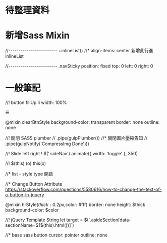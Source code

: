 # 待整理資料

# 新增Sass Mixin

//------------------------
+inlineList()
//* align-items: center 
新增此行進inlineList

//------------------------
.navSticky
    position: fixed
    top: 0
    left: 0
    right: 0 

# 一般筆記
//! button fillUp li  width: 100%

☰

@mixin clearBtnStyle
    background-color: transparent
    border: none
    outline: none

//! 關閉 SASS plumber
// .pipe(gulpPlumber())
//* 關閉圖片壓縮告知
// .pipe(gulpNotify('CompressImg Done')))

//! Slide left right !
$('.sideNav').animate({ width: 'toggle' }, 350)

//! $(this) (o)   this(x)

//* list - style type 開啟

//* Change Button Attribute
https://stackoverflow.com/questions/5580616/how-to-change-the-text-of-a-button-in-jquery

@mixin hrStyle($thick: 0.2px,$color: #fff)
    border: none
    height: $thick
    background-color: $color


//! jQuery Template String
let target = $(`.asideSection[data-sectionName=${$(this).html()}]`)


//* base sass
button
    cursor: pointer
    outline: none
